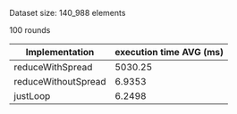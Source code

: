 Dataset size: 140_988 elements

100 rounds

| Implementation      | execution time AVG (ms) |
|---------------------|-------------------------|
| reduceWithSpread    | 5030.25                 |
| reduceWithoutSpread | 6.9353                  |
| justLoop            | 6.2498                  |